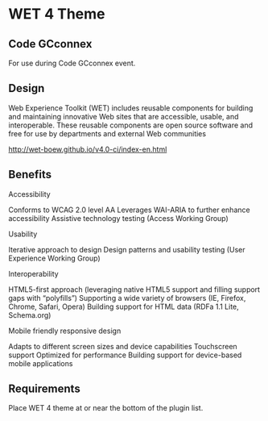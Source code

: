 WET 4 Theme
=============

Code GCconnex
------
For use during Code GCconnex event.



Design
------

Web Experience Toolkit (WET) includes reusable components for building and maintaining innovative Web sites that are accessible, usable, and interoperable. These reusable components are open source software and free for use by departments and external Web communities

http://wet-boew.github.io/v4.0-ci/index-en.html

Benefits
------

Accessibility

Conforms to WCAG 2.0 level AA
Leverages WAI-ARIA to further enhance accessibility
Assistive technology testing (Access Working Group)

Usability

Iterative approach to design
Design patterns and usability testing (User Experience Working Group)

Interoperability

HTML5-first approach (leveraging native HTML5 support and filling support gaps with “polyfills”)
Supporting a wide variety of browsers (IE, Firefox, Chrome, Safari, Opera)
Building support for HTML data (RDFa 1.1 Lite, Schema.org)

Mobile friendly responsive design

Adapts to different screen sizes and device capabilities
Touchscreen support
Optimized for performance
Building support for device-based mobile applications

Requirements
------------

Place WET 4 theme at or near the bottom of the plugin list.
